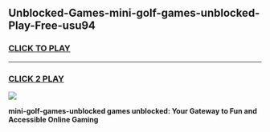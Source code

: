 
## Unblocked-Games-mini-golf-games-unblocked-Play-Free-usu94
<h3>
<a href="https://premium76.site?title=mini-golf-games-unblocked&ref=12A">CLICK TO PLAY</a></h3>
<hr>

<h3>
<a href="https://premium76.site?title=mini-golf-games-unblocked&ref=12A">CLICK 2 PLAY</a>
  
</h3>

<a href="https://premium76.site?title=mini-golf-games-unblocked&ref=12A"><img src="https://clearcache.store/games.png"></a>


**mini-golf-games-unblocked games unblocked: Your Gateway to Fun and Accessible Online Gaming**
